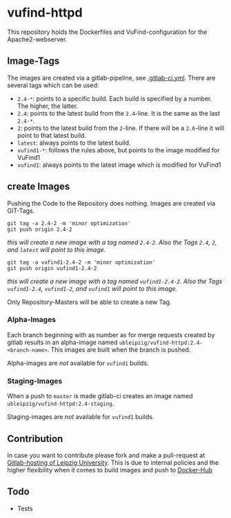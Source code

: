 # vufind-httpd

This repository holds the Dockerfiles and VuFind-configuration for the Apache2-webserver.

## Image-Tags

The images are created via a gitlab-pipeline, see [.gitlab-ci.yml]. There are several tags which can be used:

* `2.4-*`: points to a specific build. Each build is specified by a number. The higher, the latter.
* `2.4`: points to the latest build from the `2.4`-line. It is the same as the last `2.4-*`.
* `2`: points to the latest build from the `2`-line. If there will be a `2.6`-line it will point to that latest build.
* `latest`: always points to the latest build.
* `vufind1-*`:  follows the rules above, but points to the image modified for VuFind1
* `vufind1`: always points to the latest image which is modified for VuFind1

## create Images

Pushing the Code to the Repository does nothing. Images are created via GIT-Tags.

```
git tag -a 2.4-2 -m 'minor optimization'
git push origin 2.4-2
```
_this will create a new image with a tag named `2.4-2`. Also the Tags `2.4`, `2`, and `latest` will point to this image._

```
git tag -a vufind1-2.4-2 -m 'minor optimization'
git push origin vufind1-2.4-2
```
_this will create a new image with a tag named `vufind1-2.4-2`. Also the Tags `vufind1-2.4`, `vufind1-2`, and `vufind1` will point to this image._

Only Repository-Masters will be able to create a new Tag.

### Alpha-Images
Each branch beginning with as number as for merge requests created by gitlab results in an alpha-image named `ubleipzig/vufind-httpd:2.4-<branch-name>`. This images are built when the branch is pushed.

Alpha-images are *not* available for `vufind1` builds.

### Staging-Images
When a push to `master` is made gitlab-ci creates an image named `ubleipzig/vufind-httpd:2.4-staging`.

Staging-images are *not* available for `vufind1` builds.

## Contribution

In case you want to contribute please fork and make a pull-request at [Gitlab-hosting of Leipzig University]. This is due to internal policies and the higher flexibility when it comes to build images and push to [Docker-Hub]

## Todo

* Tests

[.gitlab-ci.yml]: https://git.sc.uni-leipzig.de/ubl/bdd_dev/docker/vufind-httpd/blob/master/.gitlab-ci.yml
[Gitlab-hosting of Leipzig University]: https://git.sc.uni-leipzig.de/ubl/bdd_dev/docker/vufind-httpd
[Docker-Hub]: https://hub.docker.com/r/ubleipzig/vufind-httpd/
